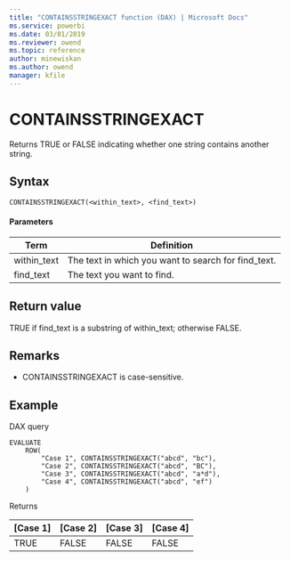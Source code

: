 ```yaml
---
title: "CONTAINSSTRINGEXACT function (DAX) | Microsoft Docs"
ms.service: powerbi 
ms.date: 03/01/2019
ms.reviewer: owend
ms.topic: reference
author: minewiskan
ms.author: owend
manager: kfile
---
```

# CONTAINSSTRINGEXACT

Returns TRUE or FALSE indicating whether one string contains another string. 
  
## Syntax  
  
```dax
CONTAINSSTRINGEXACT(<within_text>, <find_text>)
```
  
#### Parameters  
  
|Term|Definition|  
|--------|--------------|  
|within_text|The text in which you want to search for find_text.|  
|find_text|The text you want to find.|
  
## Return value  

TRUE if find_text is a substring of within_text; otherwise FALSE.

## Remarks

* CONTAINSSTRINGEXACT is case-sensitive.

## Example  

DAX query

```DAX
EVALUATE
	ROW(
		"Case 1", CONTAINSSTRINGEXACT("abcd", "bc"), 
		"Case 2", CONTAINSSTRINGEXACT("abcd", "BC"),
		"Case 3", CONTAINSSTRINGEXACT("abcd", "a*d"),
		"Case 4", CONTAINSSTRINGEXACT("abcd", "ef")
	)

```

Returns


|[Case 1]  |[Case 2]  |[Case 3]  |[Case 4]  |
|---------|---------|---------|---------|
|TRUE     | FALSE         | FALSE         |FALSE          |